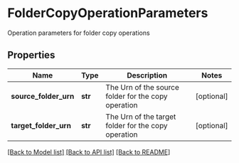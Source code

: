 # FolderCopyOperationParameters

Operation parameters for folder copy operations
## Properties
Name | Type | Description | Notes
------------ | ------------- | ------------- | -------------
**source_folder_urn** | **str** | The Urn of the source folder for the copy operation | [optional] 
**target_folder_urn** | **str** | The Urn of the target folder for the copy operation | [optional] 

[[Back to Model list]](../README.md#documentation-for-models) [[Back to API list]](../README.md#documentation-for-api-endpoints) [[Back to README]](../README.md)


